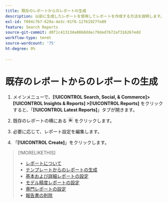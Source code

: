 ```yaml
---
title: 既存のレポートからのレポートの生成
description: 以前に生成したレポートを使用してレポートを作成する方法を説明します。
exl-id: f094c767-629a-4e3c-91f6-12761927fe89
feature: Search Reports
source-git-commit: d0f1c413134a0868ddec79ded7672af316267edd
workflow-type: tm+mt
source-wordcount: '75'
ht-degree: 0%

---
```


# 既存のレポートからのレポートの生成

1. メインメニューで、**[!UICONTROL Search, Social, & Commerce]> [!UICONTROL Insights & Reports] >[!UICONTROL Reports]** をクリックすると、「**[!UICONTROL Latest Reports]**」タブが開きます。

1. 既存のレポートの横にある ![ 類似を作成ボタン ](/help/search-social-commerce/assets/create-similar.png " 類似を作成ボタン ") をクリックします。

1. 必要に応じて、レポート設定を編集します。

1. 「**[!UICONTROL Create]**」をクリックします。

>[!MORELIKETHIS]
>
>* [ レポートについて ](/help/search-social-commerce/reports/report-about.md)
>* [ テンプレートからのレポートの生成 ](/help/search-social-commerce/reports/management/report-generate-from-template.md)
>* [ 基本および詳細レポートの設定 ](/help/search-social-commerce/reports/management/basic-advanced/basic-advanced-report-settings.md)
>* [ モデル精度レポートの設定 ](/help/search-social-commerce/reports/management/model-accuracy/model-accuracy-report-settings.md)
>* [ 専門レポートの設定 ](/help/search-social-commerce/reports/management/specialty/specialty-report-settings.md)
>* [ 報告書の削除 ](/help/search-social-commerce/reports/management/report-delete.md)
